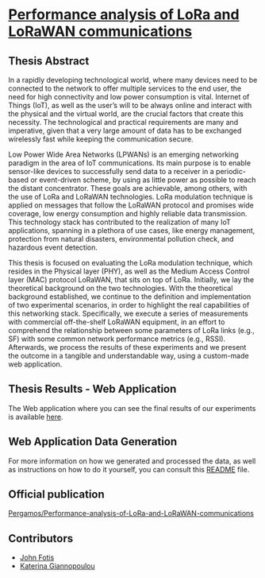 # [Performance analysis of LoRa and LoRaWAN communications](https://github.com/john-fotis/LoRa-LoRaWAN-Performance-Analysis/blob/master/Thesis.pdf)

## Thesis Abstract
In a rapidly developing technological world, where many devices need to be connected to the network to offer multiple services to the end user, the need for high connectivity and low power consumption is vital. Internet of Things (IoT), as well as the user’s will to be always online and interact with the physical and the virtual world, are the crucial factors that create this necessity. The technological and practical requirements are many and imperative, given that a very large amount of data has to be exchanged wirelessly fast while keeping the communication secure.

Low Power Wide Area Networks (LPWANs) is an emerging networking paradigm in the area of IoT communications. Its main purpose is to enable sensor-like devices to successfully send data to a receiver in a periodic-based or event-driven scheme, by using as little power as possible to reach the distant concentrator. These goals are achievable, among others, with the use of LoRa and LoRaWAN technologies. LoRa modulation technique is applied on messages that follow the LoRaWAN protocol and promises wide coverage, low energy consumption and highly reliable data transmission. This technology stack has contributed to the realization of many IoT applications, spanning in a plethora of use cases, like energy management, protection from natural disasters, environmental pollution check, and hazardous event detection.

This thesis is focused on evaluating the LoRa modulation technique, which resides in the Physical layer (PHY), as well as the Medium Access Control layer (MAC) protocol LoRaWAN, that sits on top of LoRa. Initially, we lay the theoretical background on the two technologies. With the theoretical background established, we continue to the definition and implementation of two experimental scenarios, in order to highlight the real capabilities of this networking stack. Specifically, we execute a series of measurements with commercial off-the-shelf LoRaWAN equipment, in an effort to comprehend the relationship between some parameters of LoRa links (e.g., SF) with some common network performance metrics (e.g., RSSI).  Afterwards, we process the results of these experiments and we present the outcome in a tangible and understandable way, using a custom-made web application.

## Thesis Results - Web Application
The Web application where you can see the final results of our experiments is available [here](https://john-fotis.github.io/LoRa-LoRaWAN-Performance-Analysis/).

## Web Application Data Generation
For more information on how we generated and processed the data, as well as instructions on how to do it yourself, you can consult this [README](https://github.com/john-fotis/LoRa-LoRaWAN-Performance-Analysis/blob/master/DataGeneration/README.md) file.

## Official publication
[Pergamos/Performance-analysis-of-LoRa-and-LoRaWAN-communications](https://pergamos.lib.uoa.gr/uoa/dl/frontend/el/browse/3221431)

## Contributors
- [John Fotis](https://github.com/john-fotis)
- [Katerina Giannopoulou](https://github.com/katerinagiann)
